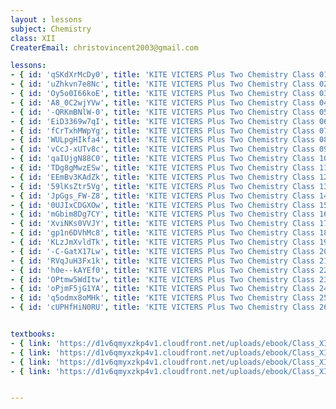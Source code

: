 ```yaml
--- 
layout : lessons 
subject: Chemistry
class: XII
CreaterEmail: christovincent2003@gmail.com

lessons:
- { id: 'qSKdXrMcDy0', title: 'KITE VICTERS Plus Two Chemistry Class 01(First Bell-ഫസ്റ്റ് ബെല്‍)' }
- { id: 'uZhkvn7e8Nc', title: 'KITE VICTERS Plus Two Chemistry Class 02(First Bell-ഫസ്റ്റ് ബെല്‍)' }
- { id: 'Oy5o0I66koE', title: 'KITE VICTERS Plus Two Chemistry Class 03(First Bell-ഫസ്റ്റ് ബെല്‍)' }
- { id: 'A8_0C2wjYVw', title: 'KITE VICTERS Plus Two Chemistry Class 04(First Bell-ഫസ്റ്റ് ബെല്‍)' }
- { id: '-QRKmBNlW-0', title: 'KITE VICTERS Plus Two Chemistry Class 05(First Bell-ഫസ്റ്റ് ബെല്‍)' }
- { id: 'EiD3369w7qI', title: 'KITE VICTERS Plus Two Chemistry Class 06(First Bell-ഫസ്റ്റ് ബെല്‍)' }
- { id: 'fCrTxhMWpYg', title: 'KITE VICTERS Plus Two Chemistry Class 07(First Bell-ഫസ്റ്റ് ബെല്‍)' }
- { id: 'WULpgHIkfa4', title: 'KITE VICTERS Plus Two Chemistry Class 08(First Bell-ഫസ്റ്റ് ബെല്‍)' }
- { id: 'vCcJ-xUTv8c', title: 'KITE VICTERS Plus Two Chemistry Class 09(First Bell-ഫസ്റ്റ് ബെല്‍)' }
- { id: 'qaIUjgN88C0', title: 'KITE VICTERS Plus Two Chemistry Class 10(First Bell-ഫസ്റ്റ് ബെല്‍)' }
- { id: 'TDg8gMwzESw', title: 'KITE VICTERS Plus Two Chemistry Class 11(First Bell-ഫസ്റ്റ് ബെല്‍)' }
- { id: 'EEmBv3KAdZk', title: 'KITE VICTERS Plus Two Chemistry Class 12(First Bell-ഫസ്റ്റ് ബെല്‍)' }
- { id: '59lKsZtr5Vg', title: 'KITE VICTERS Plus Two Chemistry Class 13(First Bell-ഫസ്റ്റ് ബെല്‍)' }
- { id: 'JpGgs_FW-Z8', title: 'KITE VICTERS Plus Two Chemistry Class 14(First Bell-ഫസ്റ്റ് ബെല്‍)' }
- { id: '0UJIxCDGXOw', title: 'KITE VICTERS Plus Two Chemistry Class 15(First Bell-ഫസ്റ്റ് ബെല്‍)' }
- { id: 'mGbim8Dg7CY', title: 'KITE VICTERS Plus Two Chemistry Class 16(First Bell-ഫസ്റ്റ് ബെല്‍)' }
- { id: 'XviNKs0VVJY', title: 'KITE VICTERS Plus Two Chemistry Class 17(First Bell-ഫസ്റ്റ് ബെല്‍)' }
- { id: 'gp1n6DVhMc8', title: 'KITE VICTERS Plus Two Chemistry Class 18(First Bell-ഫസ്റ്റ് ബെല്‍)' }
- { id: 'KLzJmXvldTk', title: 'KITE VICTERS Plus Two Chemistry Class 19(First Bell-ഫസ്റ്റ് ബെല്‍)' }
- { id: '-C-GatX17Lw', title: 'KITE VICTERS Plus Two Chemistry Class 20(First Bell-ഫസ്റ്റ് ബെല്‍)' }
- { id: 'RVqJuH3Fx1k', title: 'KITE VICTERS Plus Two Chemistry Class 21(First Bell-ഫസ്റ്റ് ബെല്‍)' }
- { id: 'h0e--kAYEf0', title: 'KITE VICTERS Plus Two Chemistry Class 22(First Bell-ഫസ്റ്റ് ബെല്‍)' }
- { id: 'OPtmw5WdItw', title: 'KITE VICTERS Plus Two Chemistry Class 23(First Bell-ഫസ്റ്റ് ബെല്‍)' }
- { id: 'oPjmF5jG1YA', title: 'KITE VICTERS Plus Two Chemistry Class 24(First Bell-ഫസ്റ്റ് ബെല്‍)' }
- { id: 'q5odmx8oMHk', title: 'KITE VICTERS Plus Two Chemistry Class 25(First Bell-ഫസ്റ്റ് ബെല്‍)' }
- { id: 'cUPHfHiN0RU', title: 'KITE VICTERS Plus Two Chemistry Class 26(First Bell-ഫസ്റ്റ് ബെല്‍)' }


textbooks:
- { link: 'https://d1v6qmyxzkp4v1.cloudfront.net/uploads/ebook/Class_XII/Chemistry/Chemistry_1.pdf', title: 'Chemistry Part -1' , medium: 'English' }
- { link: 'https://d1v6qmyxzkp4v1.cloudfront.net/uploads/ebook/Class_XII/Chemistry/Chemistry_2.pdf', title: 'Chemistry Part -2' , medium: 'English' }
- { link: 'https://d1v6qmyxzkp4v1.cloudfront.net/uploads/ebook/Class_XII/MAL_MED/Chemistry%20Part_I.pdf', title: 'Chemistry Part -1' , medium: 'Malayalam' }
- { link: 'https://d1v6qmyxzkp4v1.cloudfront.net/uploads/ebook/Class_XII/MAL_MED/Chemistry%20Part_II.pdf', title: 'Chemistry Part -2' , medium: 'Malayalam' }


--- 
```


